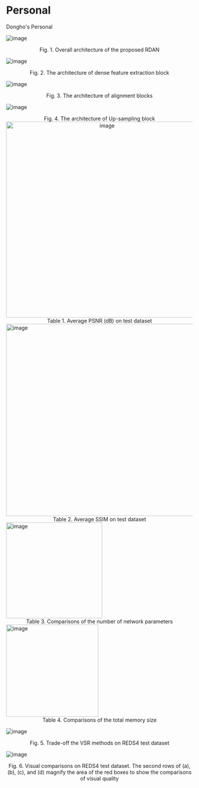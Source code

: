 # Personal
Dongho's Personal


![image](https://github.com/LeeDongho-ISPL/Personal/assets/101514571/645cd55a-e285-4813-a2db-11a14b5ebb38)
 <div align="center"> Fig. 1. Overall architecture of the proposed RDAN </div>

![image](https://github.com/LeeDongho-ISPL/Personal/assets/101514571/175ab437-be1c-4c01-8bdd-8ea9a59437cd)
<div align="center"> Fig. 2. The architecture of dense feature extraction block </div>

![image](https://github.com/LeeDongho-ISPL/Personal/assets/101514571/6ba26d63-fef6-4d4e-9271-3afdc2e718a4)
<div align="center"> Fig. 3. The architecture of alignment blocks </div>

![image](https://github.com/LeeDongho-ISPL/Personal/assets/101514571/4081fb90-1792-44ee-9a20-77d438ea069a)
<div align="center"> Fig. 4. The architecture of Up-sampling block </div>

<div align="center"><img width="529" alt="image" src="https://github.com/LeeDongho-ISPL/Personal/assets/101514571/c2e99ca4-b84e-4461-923c-298369c67da9"></div>
<div align="center"> Table 1. Average PSNR (dB) on test dataset </div>

<img width="519" alt="image" src="https://github.com/LeeDongho-ISPL/Personal/assets/101514571/37030fc2-c5a9-4d9a-a2f3-84728f6f11dd">
<div align="center"> Table 2. Average SSIM on test dataset </div>

<img width="259" alt="image" src="https://github.com/LeeDongho-ISPL/Personal/assets/101514571/d101a40e-d7f7-4290-854a-3d69a11634dd">
<div align="center"> Table 3. Comparisons of the number of network parameters </div>

<img width="249" alt="image" src="https://github.com/LeeDongho-ISPL/Personal/assets/101514571/5dbb1b42-8afc-452a-9e88-8fb44335a1a0">
<div align="center"> Table 4. Comparisons of the total memory size </div>

![image](https://github.com/LeeDongho-ISPL/Personal/assets/101514571/2c85ffb7-9397-4533-91c3-5d4330100151)
<div align="center"> Fig. 5. Trade-off the VSR methods on REDS4 test dataset </div>

![image](https://github.com/LeeDongho-ISPL/Personal/assets/101514571/827a0898-b7df-4076-b36a-e290e0809b63)
<div align="center"> Fig. 6. Visual comparisons on REDS4 test dataset. The second rows of (a), (b), (c), and (d) magnify the area of
the red boxes to show the comparisons of visual quality </div>

